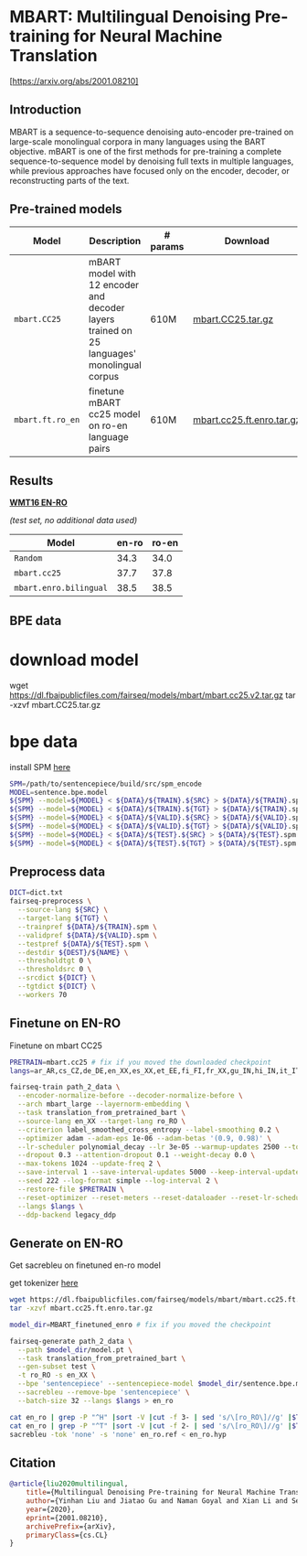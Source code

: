# MBART: Multilingual Denoising Pre-training for Neural Machine Translation
[https://arxiv.org/abs/2001.08210]

## Introduction

MBART is a sequence-to-sequence denoising auto-encoder pre-trained on large-scale monolingual corpora in many languages using the BART objective. mBART is one of the first methods for pre-training a complete sequence-to-sequence model by denoising full texts in multiple languages, while previous approaches have focused only on the encoder, decoder, or reconstructing parts of the text.

## Pre-trained models

Model | Description | # params | Download
---|---|---|---
`mbart.CC25` | mBART model with 12 encoder and decoder layers trained on 25 languages' monolingual corpus | 610M | [mbart.CC25.tar.gz](https://dl.fbaipublicfiles.com/fairseq/models/mbart/mbart.cc25.v2.tar.gz)
`mbart.ft.ro_en` | finetune mBART cc25 model on ro-en language pairs | 610M | [mbart.cc25.ft.enro.tar.gz](https://dl.fbaipublicfiles.com/fairseq/models/mbart/mbart.cc25.ft.enro.tar.gz)

## Results

**[WMT16 EN-RO](https://www.statmt.org/wmt16/translation-task.html)**

_(test set, no additional data used)_

Model | en-ro | ro-en
---|---|---
`Random` | 34.3 | 34.0
`mbart.cc25` | 37.7 | 37.8
`mbart.enro.bilingual` | 38.5 | 38.5

## BPE data
# download model
wget https://dl.fbaipublicfiles.com/fairseq/models/mbart/mbart.cc25.v2.tar.gz
tar -xzvf mbart.CC25.tar.gz
# bpe data
install SPM [here](https://github.com/google/sentencepiece)
```bash
SPM=/path/to/sentencepiece/build/src/spm_encode
MODEL=sentence.bpe.model
${SPM} --model=${MODEL} < ${DATA}/${TRAIN}.${SRC} > ${DATA}/${TRAIN}.spm.${SRC} &
${SPM} --model=${MODEL} < ${DATA}/${TRAIN}.${TGT} > ${DATA}/${TRAIN}.spm.${TGT} &
${SPM} --model=${MODEL} < ${DATA}/${VALID}.${SRC} > ${DATA}/${VALID}.spm.${SRC} &
${SPM} --model=${MODEL} < ${DATA}/${VALID}.${TGT} > ${DATA}/${VALID}.spm.${TGT} &
${SPM} --model=${MODEL} < ${DATA}/${TEST}.${SRC} > ${DATA}/${TEST}.spm.${SRC} &
${SPM} --model=${MODEL} < ${DATA}/${TEST}.${TGT} > ${DATA}/${TEST}.spm.${TGT} &
```

## Preprocess data

```bash
DICT=dict.txt
fairseq-preprocess \
  --source-lang ${SRC} \
  --target-lang ${TGT} \
  --trainpref ${DATA}/${TRAIN}.spm \
  --validpref ${DATA}/${VALID}.spm \
  --testpref ${DATA}/${TEST}.spm \
  --destdir ${DEST}/${NAME} \
  --thresholdtgt 0 \
  --thresholdsrc 0 \
  --srcdict ${DICT} \
  --tgtdict ${DICT} \
  --workers 70
```

## Finetune on EN-RO
Finetune on mbart CC25

```bash
PRETRAIN=mbart.cc25 # fix if you moved the downloaded checkpoint
langs=ar_AR,cs_CZ,de_DE,en_XX,es_XX,et_EE,fi_FI,fr_XX,gu_IN,hi_IN,it_IT,ja_XX,kk_KZ,ko_KR,lt_LT,lv_LV,my_MM,ne_NP,nl_XX,ro_RO,ru_RU,si_LK,tr_TR,vi_VN,zh_CN

fairseq-train path_2_data \
  --encoder-normalize-before --decoder-normalize-before \
  --arch mbart_large --layernorm-embedding \
  --task translation_from_pretrained_bart \
  --source-lang en_XX --target-lang ro_RO \
  --criterion label_smoothed_cross_entropy --label-smoothing 0.2 \
  --optimizer adam --adam-eps 1e-06 --adam-betas '(0.9, 0.98)' \
  --lr-scheduler polynomial_decay --lr 3e-05 --warmup-updates 2500 --total-num-update 40000 \
  --dropout 0.3 --attention-dropout 0.1 --weight-decay 0.0 \
  --max-tokens 1024 --update-freq 2 \
  --save-interval 1 --save-interval-updates 5000 --keep-interval-updates 10 --no-epoch-checkpoints \
  --seed 222 --log-format simple --log-interval 2 \
  --restore-file $PRETRAIN \
  --reset-optimizer --reset-meters --reset-dataloader --reset-lr-scheduler \
  --langs $langs \
  --ddp-backend legacy_ddp
```
## Generate on EN-RO
Get sacrebleu on finetuned en-ro model

get tokenizer  [here](https://github.com/rsennrich/wmt16-scripts)
```bash
wget https://dl.fbaipublicfiles.com/fairseq/models/mbart/mbart.cc25.ft.enro.tar.gz
tar -xzvf mbart.cc25.ft.enro.tar.gz
```

```bash
model_dir=MBART_finetuned_enro # fix if you moved the checkpoint

fairseq-generate path_2_data \
  --path $model_dir/model.pt \
  --task translation_from_pretrained_bart \
  --gen-subset test \
  -t ro_RO -s en_XX \
  --bpe 'sentencepiece' --sentencepiece-model $model_dir/sentence.bpe.model \
  --sacrebleu --remove-bpe 'sentencepiece' \
  --batch-size 32 --langs $langs > en_ro

cat en_ro | grep -P "^H" |sort -V |cut -f 3- | sed 's/\[ro_RO\]//g' |$TOKENIZER ro > en_ro.hyp
cat en_ro | grep -P "^T" |sort -V |cut -f 2- | sed 's/\[ro_RO\]//g' |$TOKENIZER ro > en_ro.ref
sacrebleu -tok 'none' -s 'none' en_ro.ref < en_ro.hyp
```

## Citation

```bibtex
@article{liu2020multilingual,
    title={Multilingual Denoising Pre-training for Neural Machine Translation},
    author={Yinhan Liu and Jiatao Gu and Naman Goyal and Xian Li and Sergey Edunov and Marjan Ghazvininejad and Mike Lewis and Luke Zettlemoyer},
    year={2020},
    eprint={2001.08210},
    archivePrefix={arXiv},
    primaryClass={cs.CL}
}
```
